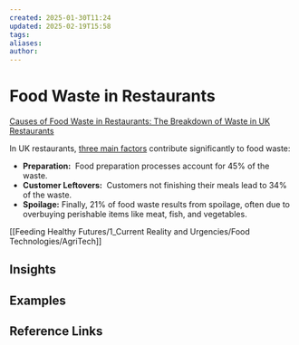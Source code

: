 ```yaml
---
created: 2025-01-30T11:24
updated: 2025-02-19T15:58
tags: 
aliases: 
author: 
---
```

# Food Waste in Restaurants 

[Causes of Food Waste in Restaurants: The Breakdown of Waste in UK Restaurants](https://intellidigest.com/causes-of-food-waste-in-restaurants/)

In UK restaurants, [three main factors](https://cpdonline.co.uk/knowledge-base/food-hygiene/how-to-reduce-and-manage-food-waste-in-your-restaurant/) contribute significantly to food waste:

- **Preparation:**  Food preparation processes account for 45% of the waste.
- **Customer Leftovers:**  Customers not finishing their meals lead to 34% of the waste.
- **Spoilage:** Finally, 21% of food waste results from spoilage, often due to overbuying perishable items like meat, fish, and vegetables.

[[Feeding Healthy Futures/1_Current Reality and Urgencies/Food Technologies/AgriTech]]

## Insights

## Examples

## Reference Links


